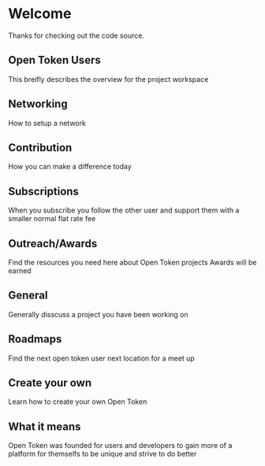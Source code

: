 # Welcome
Thanks for checking out the code source.

## Open Token Users
This breifly describes the overview for the project workspace

## Networking
How to setup a network

## Contribution
How you can make a difference today

## Subscriptions
When you subscribe you follow the other user and support them with a smaller normal flat rate fee

## Outreach/Awards
Find the resources you need here about Open Token projects
Awards will be earned

## General
Generally disscuss a project you have been working on

## Roadmaps
Find the next open token user next location for a meet up

## Create your own
Learn how to create your own Open Token 

## What it means
Open Token was founded for users and developers to gain more of a platform for themselfs to be unique and strive to do better
